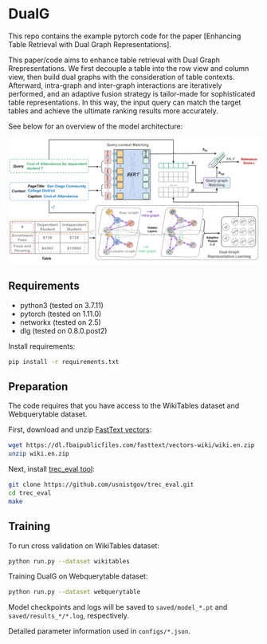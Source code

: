 
DualG
==========

This repo contains the example pytorch code for the paper [Enhancing Table Retrieval with Dual Graph Representations]. 

This paper/code aims to enhance table retrieval with Dual Graph Rrepresentations. We first decouple a table into the row view and column view, then build dual graphs with the consideration of table contexts. Afterward, intra-graph and inter-graph interactions are iteratively performed, and an adaptive fusion strategy is tailor-made for sophisticated table representations. In this way, the input query can match the target tables and achieve the ultimate ranking results more accurately.

See below for an overview of the model architecture:

![Architecture](model.png "Architecture")

## Requirements

- python3 (tested on 3.7.11)
- pytorch (tested on 1.11.0)
- networkx (tested on 2.5)
- dlg (tested on 0.8.0.post2)

Install requirements:

```bash
pip install -r requirements.txt
```

## Preparation

The code requires that you have access to the WikiTables dataset and Webquerytable dataset.


First, download and unzip [FastText vectors](https://fasttext.cc/docs/en/pretrained-vectors.html):

```bash
wget https://dl.fbaipublicfiles.com/fasttext/vectors-wiki/wiki.en.zip
unzip wiki.en.zip
```


Next, install [trec_eval tool](https://github.com/usnistgov/trec_eval):

```bash
git clone https://github.com/usnistgov/trec_eval.git
cd trec_eval
make
```


## Training

To run cross validation on WikiTables dataset:
```bash
python run.py --dataset wikitables
```

Training DualG on Webquerytable dataset:
```bash
python run.py --dataset webquerytable
```

Model checkpoints and logs will be saved to `saved/model_*.pt` and `saved/results_*/*.log`, respectively.


Detailed parameter information used in `configs/*.json`.